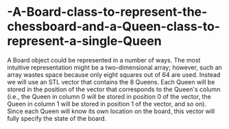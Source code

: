 # -A-Board-class-to-represent-the-chessboard-and-a-Queen-class-to-represent-a-single-Queen
A Board object could be represented in a number of ways. The most intuitive representation might be a two-dimensional array; however, such an array wastes space because only eight squares out of 64 are used. Instead we will use an STL vector that contains the 8 Queens. Each Queen will be stored in the position of the vector that corresponds to the Queen's column (i.e., the Queen in column 0 will be stored in position 0 of the vector, the Queen in column 1 will be stored in position 1 of the vector, and so on). Since each Queen will know its own location on the board, this vector will fully specify the state of the board.
